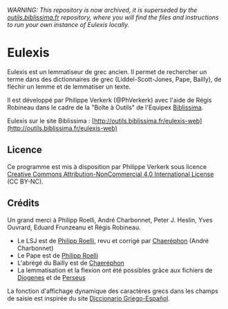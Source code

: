*WARNING: This repository is now archived, it is superseded by the [outils.biblissima.fr](https://github.com/biblissima/outils.biblissima.fr) repository, where you will find the files and instructions to run your own instance of Eulexis locally.*

# Eulexis

Eulexis est un lemmatiseur de grec ancien. Il permet de rechercher un terme dans des dictionnaires de grec (Liddel-Scott-Jones, Pape, Bailly), de fléchir un lemme et de lemmatiser un texte.

Il est développé par Philippe Verkerk (@PhVerkerk) avec l'aide de Régis Robineau dans le cadre de la "Boîte à Outils" de l'Equipex [Biblissima](http://www.biblissima-condorcet.fr).

Eulexis sur le site Biblissima : [http://outils.biblissima.fr/eulexis-web](http://outils.biblissima.fr/eulexis-web)

## Licence

Ce programme est mis à disposition par Philippe Verkerk sous licence [Creative Commons Attribution-NonCommercial 4.0 International License](http://creativecommons.org/licenses/by-nc/4.0/) (CC BY-NC).

## Crédits

Un grand merci à Philipp Roelli, André Charbonnet, Peter J. Heslin, Yves Ouvrard, Eduard Frunzeanu et Régis Robineau.

* Le LSJ est de [Philipp Roelli](http://www.mlat.uzh.ch/MLS/), revu et corrigé par [Chaeréphon](http://chaerephon.e-monsite.com/medias/files/bailly.html) (André Charbonnet)
* Le Pape est de [Philipp Roelli](http://www.mlat.uzh.ch/MLS/)
* L'abrégé du Bailly est de [Chaeréphon](http://chaerephon.e-monsite.com/medias/files/bailly.html)
* La lemmatisation et la flexion ont été possibles grâce aux fichiers de [Diogenes](https://community.dur.ac.uk/p.j.heslin/Software/Diogenes) et de [Perseus](http://www.perseus.tufts.edu/)

La fonction d'affichage dynamique des caractères grecs dans les champs de saisie est inspirée du site [Diccionario Griego-Español](http://dge.cchs.csic.es/xdge/).
